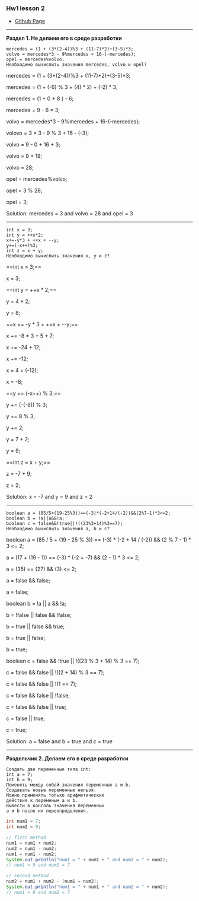 ### Hw1 lesson 2

- [Github Page](https://github.com/moahmadkamel/qa6-java/tree/master/hw-basic-java/hw1)

---

**Раздел 1. Не делаем его в среде разработки**

    mercedes = (1 + (3*(2-4))%3 + (11-7)*2)+(3-5)*3;
    volvo = mercedes*3 - 9%mercedes + 16-(-mercedes);
    opel = mercedes%volvo;
    Необходимо вычислить значения mercedes, volvo и opel?

mercedes = (1 + (3*(2-4))%3 + (11-7)*2)+(3-5)*3;

mercedes = (1 + (-6) % 3 + (4) * 2) + (-2) * 3;

mercedes = (1 + 0 + 8 ) - 6;

mercedes = 9 - 6 = 3;

volvo = mercedes*3 - 9%mercedes + 16-(-mercedes);

volovo = 3 * 3 - 9 % 3 + 16 - (-3);

volvo = 9 - 0 + 16 + 3;

volvo = 9 + 19;

volvo = 28;

opel = mercedes%volvo;

opel = 3 % 28;

opel = 3;

Solution: mercedes = 3 and volvo = 28 and opel = 3
___ 

    int x = 3;
    int y = ++x*2;
    x+=-y*3 + ++x + --y;
    y+=(-x++)%3;
    int z = x + y;
    Необходимо вычислить значения x, y и z?

==int x = 3;==

x = 3;

==int y = ++x * 2;==

y = 4 * 2;

y = 8;

==x += -y * 3 + ++x + --y;==

x += -8 * 3 + 5 + 7;

x += -24 + 12;

x += -12;

x = 4 + (-12);

x = -8;

==y += (-x++) % 3;==

y += (-(-8)) % 3;

y += 8 % 3;

y += 2;

y = 7 + 2;

y = 9;

==int z = x + y;==

z = -7 + 9;

z = 2;

Solution: x = -7 and y = 9 and z = 2    

*** 
        
    boolean a = (85/5+(19-25%3))==(-3)*(-2+14/(-2))&&(2%7-1)*3<=2;
    boolean b = !a||a&&!a;
    boolean c = false&&!true||!((23%3+14)%3==7);
    Необходимо вычислить значения a, b и c?

boolean a = (85 / 5 + (19 - 25 % 3)) == (-3) * (-2 + 14 / (-2)) && (2 % 7 - 1) * 3 <= 2;

a = (17 + (19 - 1)) == (-3) * (-2 + -7) && (2 - 1) * 3 <= 2;

a = (35) == (27) && (3) <= 2;

a = false && false;

a = false;

boolean b = !a || a && !a;

b = !false || false && !false;

b = true || false && true;

b = true || false;

b = true;

boolean c = false && !true || !((23 % 3 + 14) % 3 == 7);

c = false && false || !((2 + 14) % 3 == 7);

c = false && false || !(1 == 7);

c = false && false || !false;

c = false && false || true;

c = false || true;

c = true;

Solution: a = false and b = true and c = true    

---

__Раздельчик 2. Делаем его в среде разработки__

    Coздать две переменные типа int:
    int a = 7;
    int b = 9;
    Поменять между собой значения переменных a и b.
    Создавать новые переменные нельзя.
    Можно применять только арифметические 
    действия к перемнным a и b.
    Вывести в консоль значения переменных 
    a и b после их переопределения.

``` java
int num1 = 7;
int num2 = 9;

// first method
num1 = num1 + num2;
num2 = num1 - num2;
num1 = num1 - num2;
System.out.println("num1 = " + num1 + " and num2 = " + num2); 
// num1 = 9 and num2 = 7 

// second method
num2 = num1 + num2 - (num1 = num2);
System.out.println("num1 = " + num1 + " and num2 = " + num2); 
// num1 = 9 and num2 = 7 
``` 


